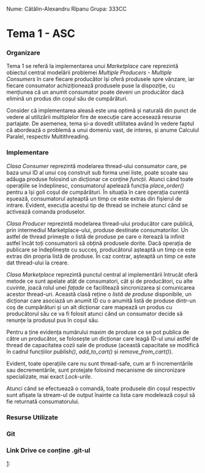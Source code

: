 Nume: Cătălin-Alexandru Rîpanu
Grupa: 333CC

# Tema 1 - ASC

### Organizare
Tema 1 se referă la implementarea unui *Marketplace* care reprezintă obiectul
central modelării problemei _Multiple Producers - Multiple Consumers_ în care
fiecare producător își oferă produsele spre vânzare, iar fiecare consumator
achiziționează produsele puse la dispoziție, cu mențiunea că un anumit
consumator poate deveni un producător dacă elimină un produs din coșul
său de cumpărături.

Consider că implementarea aleasă este una optimă și naturală din punct de vedere
al utilizării multiplelor fire de execuție care accesează resurse partajate. De
asemenea, tema și-a dovedit utilitatea având în vedere faptul că abordează o
problemă a unui domeniu vast, de interes, și anume Calculul Paralel, respectiv
Multithreading.

### Implementare
*Clasa Consumer* reprezintă modelarea thread-ului consumator care, pe baza unui
ID al unui coș construit sub forma unei liste, poate scoate sau adăuga produse
folosind un dicționar ce conține _funcții_. Atunci când toate operațiile se
îndeplinesc, consumatorul apelează funcția *place_order()* pentru a își goli coșul
de cumpărături. În situația în care operația curentă eșuează, consumatorul
așteaptă un timp ce este extras din fișierul de intrare. Evident, execuția acestui
tip de thread se incheie atunci când se activează comanda produselor.

*Clasa Producer* reprezintă modelarea thread-ului producător care publică, prin
intermediul Marketplace-ului, produse destinate consumatorilor. Un astfel de
thread primește o listă de produse pe care o iterează la infinit astfel încât
toți consumatorii să obțină produsele dorite. Dacă operația de publicare se
îndeplinește cu succes, producătorul așteaptă un timp ce este extras din propria 
listă de produse. În caz contrar, așteaptă un timp ce este dat thread-ului la
creare.

*Clasa Marketplace* reprezintă punctul central al implementării întrucât oferă
metode ce sunt apelate atât de consumatori, cât și de producători, cu alte
cuvinte, joacă rolul unei *fațade* ce facilitează sincronizarea și comunicarea
acestor thread-uri. Această clasă reține o *listă de produse* disponibile, un
dicționar care asociază un anumit ID cu o anumită listă de produse dintr-un
coș de cumpărături și un alt dicționar care mapează un produs cu producătorul
său ce va fi folosit atunci când un consumator decide să renunțe la produsul
pus în coșul său.

Pentru a ține evidența numărului maxim de produse ce se pot publica de către
un producător, se folosește un dicționar care leagă ID-ul unui astfel de thread
de capacitatea cozii sale de produse (această capacitate se modifică în cadrul
funcțiilor *publish()*, *add_to_cart()* și *remove_from_cart()*).

Evident, toate operațiile care nu sunt thread-safe, cum ar fi incrementările sau
decrementările, sunt protejate folosind mecanisme de sincronizare specializate,
mai exact *Lock-urile*.

Atunci când se efectuează o comandă, toate produsele din coșul respectiv sunt
afișate la stream-ul de output înainte ca lista care modelează coșul să fie 
returnată consumatorului.

### Resurse Utilizate
[1]: https://ocw.cs.pub.ro/courses/asc/laboratoare/01
[2]: https://ocw.cs.pub.ro/courses/asc/laboratoare/02
[3]: https://docs.python.org/3/library/logging.html
[4]: https://docs.python.org/3/library/logging.handlers.html#logging.handlers.RotatingFileHandler
[5]: https://docs.python.org/3/howto/logging.html

### Git
[1]: https://github.com/CatalinACS/Tema1-ASC

### Link Drive ce conține .git-ul
[1]:
